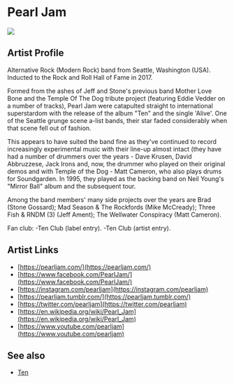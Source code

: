 # Pearl Jam

![](../../asssets/artists/Pearl_Jam.png)

## Artist Profile

Alternative Rock (Modern Rock) band from Seattle, Washington (USA). Inducted to the Rock and Roll Hall of Fame in 2017.

Formed from the ashes of Jeff and Stone's previous band Mother Love Bone and the Temple Of The Dog tribute project (featuring Eddie Vedder on a number of tracks), Pearl Jam were catapulted straight to international superstardom with the release of the album "Ten" and the single 'Alive'. One of the Seattle grunge scene a-list bands, their star faded considerably when that scene fell out of fashion. 

This appears to have suited the band fine as they've continued to record increasingly experimental music with their line-up almost intact (they have had a number of drummers over the years - Dave Krusen, David Abbruzzese, Jack Irons and, now, the drummer who played on their original demos and with Temple of the Dog - Matt Cameron, who also plays drums for Soundgarden. In 1995, they played as the backing band on Neil Young's "Mirror Ball" album and the subsequent tour.

Among the band members' many side projects over the years are Brad (Stone Gossard); Mad Season & The Rockfords (Mike McCready); Three Fish & RNDM (3) (Jeff Ament); The Wellwater Conspiracy (Matt Cameron).

Fan club:
-Ten Club (label entry).
-Ten Club (artist entry).

## Artist Links

- [https://pearljam.com/](https://pearljam.com/)
- [https://www.facebook.com/PearlJam/](https://www.facebook.com/PearlJam/)
- [https://instagram.com/pearljam](https://instagram.com/pearljam)
- [https://pearljam.tumblr.com/](https://pearljam.tumblr.com/)
- [https://twitter.com/pearljam](https://twitter.com/pearljam)
- [https://en.wikipedia.org/wiki/Pearl_Jam](https://en.wikipedia.org/wiki/Pearl_Jam)
- [https://www.youtube.com/pearljam](https://www.youtube.com/pearljam)


## See also

- [Ten](Pearl_Jam-Ten.md)
